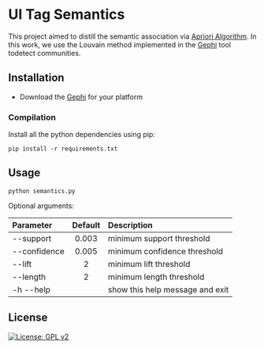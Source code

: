 # UI Tag Semantics

This project aimed to distill the semantic association via [Apriori Algorithm](https://link.springer.com/content/pdf/10.1007/3-540-45372-5_2.pdf). 
In this work, we use the Louvain method implemented in the [Gephi](https://gephi.org/) tool todetect communities.

<!-- <div style="color:#0000FF" align="center">
<img src="../figures/communitydetection.png"/> 
</div> -->

## Installation

* Download the [Gephi](https://gephi.org/) for your platform

### Compilation

Install all the python dependencies using pip:
```
pip install -r requirements.txt
```

## Usage

```
python semantics.py
```

Optional arguments: 

| Parameter                 | Default       | Description   |	
| :------------------------ |:-------------:| :-------------|
| --support  	            | 0.003         |  minimum support threshold
| --confidence              |0.005          |  minimum confidence threshold
| --lift 		            |2           	|  minimum lift threshold
| --length                |   2        |  minimum length threshold
| -h --help                 |               | show this help message and exit


## License
[![License: GPL v2](https://img.shields.io/badge/License-GPL%20v2-blue.svg)](https://www.gnu.org/licenses/old-licenses/gpl-2.0.en.html)